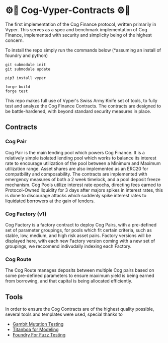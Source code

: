 # ⚙️🐍 Cog-Vyper-Contracts ⚙️🐍

The first implementation of the Cog Finance protocol, written primarily in Vyper. This serves as a spec and benchmark implementation of Cog Finance, implemented with security and simplicity being of the highest concern.

To install the repo simply run the commands below (*assuming an install of foundry and python)

```
git submodule init
git submodule update

pip3 install vyper

forge build
forge test
```

This repo makes full use of Vyper's Swiss Army Knife set of tools, to fully test and analyze the Cog Finance Contracts. The contracts are designed to be battle-hardened, with beyond standard security measures in place.

## Contracts

### Cog Pair 

Cog Pair is the main lending pool which powers Cog Finance. It is a relatively simple isolated lending pool which works to balance its interest rate to encourage utilization of the pool between a Minimum and Maximum utilization range. Asset shares are also implemented as an ERC20 for compatbility and composability. The contracts are implemented with emergency measures of both a 2 week timelock, and a pool deposit freeze mechanism. Cog Pools utilize interest rate epochs, directing fees earned to Protocol-Owned liquidity for 3 days after majors spikes in interest rates, this is done to discourage attacks which suddenly spike interest rates to liquidated borrowers at the gain of lenders.

### Cog Factory (v1)

Cog Factory is a factory contract to deploy Cog Pairs, with a pre-defined set of parameter groupings, for pools which fit certain criteria, such as stable, low, medium, and high risk asset pairs. Factory versions will be displayed here, with each new Factory version coming with a new set of groupings, we reccomend indivudally indexing each Factory.

### Cog Route

The Cog Route manages deposits between multiple Cog pairs based on some pre-defined parameters to ensure maximum yield is being earned from borrowing, and that capital is being allocated efficiently.

## Tools 

In order to ensure the Cog Contracts are of the highest quality possible, several tools and templates were used, special thanks to

- [Gambit Mutation Testing](https://medium.com/certora/gambit-23ef5cab02f5)
- [Titanboa for Modeling](https://github.com/vyperlang/titanoboa)
- [Foundry For Fuzz Testing](https://github.com/foundry-rs/foundry)

